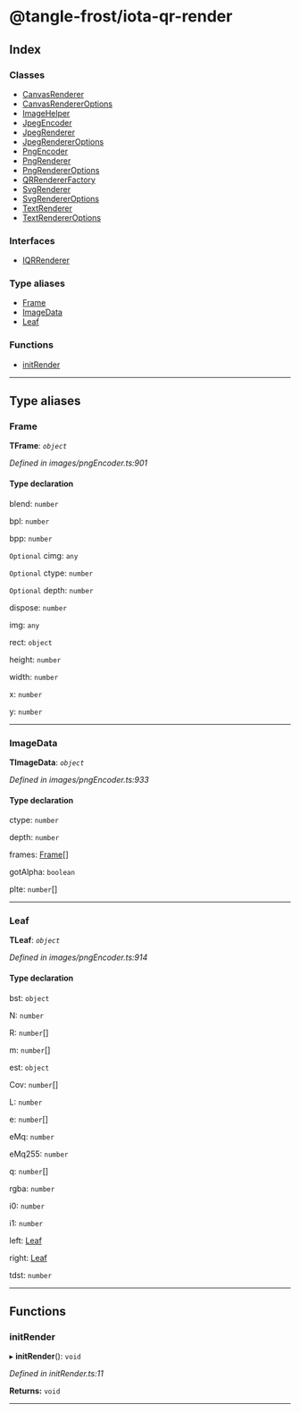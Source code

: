 
#  @tangle-frost/iota-qr-render

## Index

### Classes

* [CanvasRenderer](classes/canvasrenderer.md)
* [CanvasRendererOptions](classes/canvasrendereroptions.md)
* [ImageHelper](classes/imagehelper.md)
* [JpegEncoder](classes/jpegencoder.md)
* [JpegRenderer](classes/jpegrenderer.md)
* [JpegRendererOptions](classes/jpegrendereroptions.md)
* [PngEncoder](classes/pngencoder.md)
* [PngRenderer](classes/pngrenderer.md)
* [PngRendererOptions](classes/pngrendereroptions.md)
* [QRRendererFactory](classes/qrrendererfactory.md)
* [SvgRenderer](classes/svgrenderer.md)
* [SvgRendererOptions](classes/svgrendereroptions.md)
* [TextRenderer](classes/textrenderer.md)
* [TextRendererOptions](classes/textrendereroptions.md)

### Interfaces

* [IQRRenderer](interfaces/iqrrenderer.md)

### Type aliases

* [Frame](#frame)
* [ImageData](#imagedata)
* [Leaf](#leaf)

### Functions

* [initRender](#initrender)

---

## Type aliases

<a id="frame"></a>

###  Frame

**ΤFrame**: *`object`*

*Defined in images/pngEncoder.ts:901*

#### Type declaration

 blend: `number`

 bpl: `number`

 bpp: `number`

`Optional`  cimg: `any`

`Optional`  ctype: `number`

`Optional`  depth: `number`

 dispose: `number`

 img: `any`

 rect: `object`

 height: `number`

 width: `number`

 x: `number`

 y: `number`

___
<a id="imagedata"></a>

###  ImageData

**ΤImageData**: *`object`*

*Defined in images/pngEncoder.ts:933*

#### Type declaration

 ctype: `number`

 depth: `number`

 frames: [Frame](#frame)[]

 gotAlpha: `boolean`

 plte: `number`[]

___
<a id="leaf"></a>

###  Leaf

**ΤLeaf**: *`object`*

*Defined in images/pngEncoder.ts:914*

#### Type declaration

 bst: `object`

 N: `number`

 R: `number`[]

 m: `number`[]

 est: `object`

 Cov: `number`[]

 L: `number`

 e: `number`[]

 eMq: `number`

 eMq255: `number`

 q: `number`[]

 rgba: `number`

 i0: `number`

 i1: `number`

 left: [Leaf](#leaf)

 right: [Leaf](#leaf)

 tdst: `number`

___

## Functions

<a id="initrender"></a>

###  initRender

▸ **initRender**(): `void`

*Defined in initRender.ts:11*

**Returns:** `void`

___

